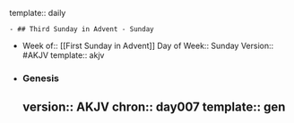 template:: daily

	- ## Third Sunday in Advent - Sunday
- Week of:: [[First Sunday in Advent]]
  Day of Week:: Sunday
  Version:: #AKJV
  template:: akjv
- ### Genesis
  version:: AKJV
  chron:: day007
  template:: gen
	-